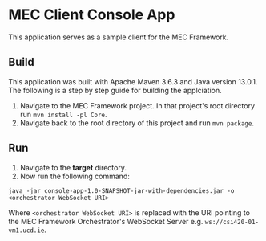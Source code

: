 # MEC Client Console App

This application serves as a sample client for the MEC Framework.

## Build

This application was built with Apache Maven 3.6.3 and Java version 13.0.1. The following is a step by step guide for building the applciation.

1. Navigate to the MEC Framework project. In that project's root directory run `mvn install -pl Core`.
2. Navigate back to the root directory of this project and run `mvn package`.

## Run

1. Navigate to the __target__ directory.
2. Now run the following command:
```
java -jar console-app-1.0-SNAPSHOT-jar-with-dependencies.jar -o <orchestrator WebSocket URI>
``` 
Where `<orchestrator WebSocket URI>` is replaced with the URI pointing to the MEC Framework Orchestrator's WebSocket Server e.g. `ws://csi420-01-vm1.ucd.ie`.
